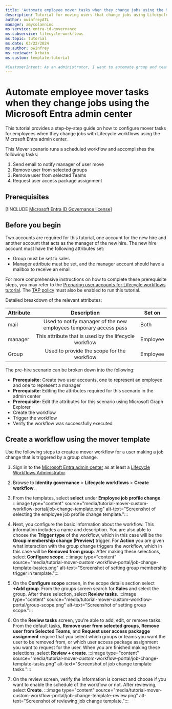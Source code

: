 ```yaml
---
title: 'Automate employee mover tasks when they change jobs using the Microsoft Entra admin center'
description: Tutorial for moving users that change jobs using Lifecycle workflows with the Microsoft Entra admin center.
author: owinfreyATL
manager: amycolannino
ms.service: entra-id-governance
ms.subservice: lifecycle-workflows
ms.topic: tutorial
ms.date: 03/22/2024
ms.author: owinfrey
ms.reviewer: krbain
ms.custom: template-tutorial

#CustomerIntent: As an administrator, I want to automate group and team memberships when an employee changes jobs so that their access to resources are always valid for them .
---
```


# Automate employee mover tasks when they change jobs using the Microsoft Entra admin center

This tutorial provides a step-by-step guide on how to configure mover tasks for employees when they change jobs with Lifecycle workflows using the Microsoft Entra admin center.

This Mover scenario runs a scheduled workflow and accomplishes the following tasks:
 
1. Send email to notify manager of user move
1. Remove user from selected groups
1. Remove user from selected Teams
1. Request user access package assignment

## Prerequisites

[!INCLUDE [Microsoft Entra ID Governance license](../includes/entra-entra-governance-license.md)]

##  Before you begin

Two accounts are required for this tutorial, one account for the new hire and another account that acts as the manager of the new hire. The new hire account must have the following attributes set:

- Group must be set to sales
- Manager attribute must be set, and the manager account should have a mailbox to receive an email

For more comprehensive instructions on how to complete these prerequisite steps, you may refer to the [Preparing user accounts for Lifecycle workflows tutorial](tutorial-prepare-user-accounts.md). The [TAP policy](../identity/authentication/howto-authentication-temporary-access-pass.md#enable-the-temporary-access-pass-policy) must also be enabled to run this tutorial.

Detailed breakdown of the relevant attributes:

 | Attribute | Description |Set on|
 |:--- |:---:|-----|
 |mail|Used to notify manager of the new employees temporary access pass|Both|
 |manager|This attribute that is used by the lifecycle workflow|Employee|
 |Group|Used to provide the scope for the workflow|Employee|

The pre-hire scenario can be broken down into the following:
  - **Prerequisite:** Create two user accounts, one to represent an employee and one to represent a manager
  - **Prerequisite:** Editing the attributes required for this scenario in the admin center
  - **Prerequisite:** Edit the attributes for this scenario using Microsoft Graph Explorer
  - Create the  workflow
  - Trigger the workflow
  - Verify the workflow was successfully executed


## Create a workflow using the mover template

Use the following steps to create a mover workflow for a user making a job change that is triggered by a group change.

1. Sign in to the [Microsoft Entra admin center](https://entra.microsoft.com) as at least a [Lifecycle Workflows Administrator](../identity/role-based-access-control/permissions-reference.md#lifecycle-workflows-administrator).

1. Browse to **Identity governance** > **Lifecycle workflows** > **Create workflow**.

1. From the templates, select **select** under **Employee job profile change**.
    :::image type="content" source="media/tutorial-mover-custom-workflow-portal/job-change-template.png" alt-text="Screenshot of selecting the employee job profile change template.":::
1. Next, you configure the basic information about the workflow.  This information includes a name and description. You are also able to choose the **Trigger type** of the workflow, which in this case will be the **Group membership change (Preview)** trigger. For **Action** you are given what interaction with the group change triggers the workflow, which in this case will be **Removed from group**. After making these selections, select **Configure scope**.
    :::image type="content" source="media/tutorial-mover-custom-workflow-portal/job-change-template-basics.png" alt-text="Screenshot of setting group membership trigger in template.":::
1. On the **Configure scope** screen, in the scope details section select **+Add group**. From the groups screen search for **Sales** and select the group. After these selection, select **Review tasks**.
    :::image type="content" source="media/tutorial-mover-custom-workflow-portal/group-scope.png" alt-text="Screenshot of setting group scope.":::
1. On the **Review tasks** screen, you're able to add, edit, or remove tasks. From the default tasks, **Remove user from selected groups**, **Remove user from Selected Teams**, and **Request user access packagge assignment** require that you select which groups or teams you want the user to be removed from, or which user access package assignment you want to request for the user. When you are finished making these selections, select **Review + create**. 
    :::image type="content" source="media/tutorial-mover-custom-workflow-portal/job-change-template-tasks.png" alt-text="Screenshot of job change template tasks.":::

1. On the review screen, verify the information is correct and choose if you want to enable the schedule of the workflow or not. After reviewing,  select **Create**.
    :::image type="content" source="media/tutorial-mover-custom-workflow-portal/job-change-template-review.png" alt-text="Screenshot of reviewing job change template.":::

 

